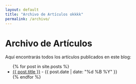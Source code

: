 ```yaml
---
layout: default
title: "Archivo de Artículos okkkk"
permalink: /archivo/
---
```


# Archivo de Artículos

Aquí encontrarás todos los artículos publicados en este blog:

<ul>
{% for post in site.posts %}
  <li>
    <a href="{{ post.url }}">{{ post.title }}</a> - {{ post.date | date: "%d %B %Y" }}
  </li>
{% endfor %}
</ul>
